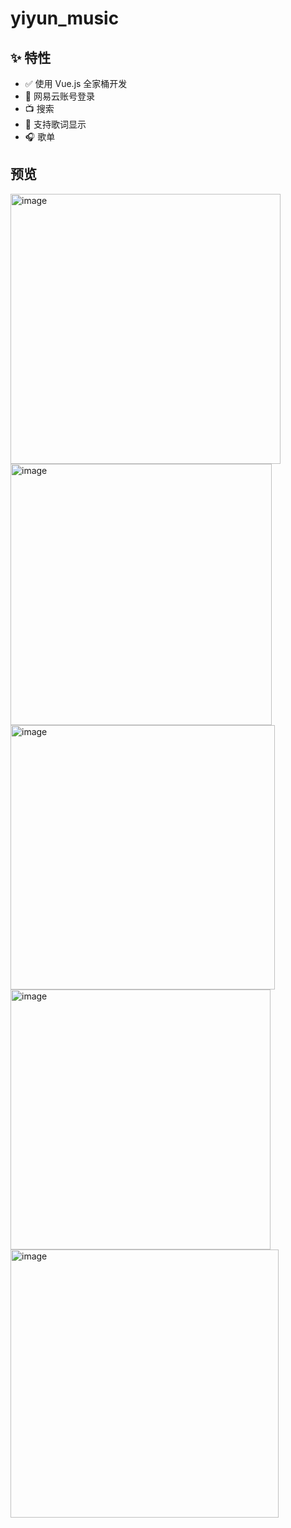 # yiyun_music

## ✨ 特性

- ✅ 使用 Vue.js 全家桶开发
- 🔴 网易云账号登录
- 📺 搜索
- 📃 支持歌词显示
- 🎧 歌单


## 预览

<img width="432" alt="image" src="https://user-images.githubusercontent.com/39037760/223401715-a39d1767-f20d-4c3d-9924-792d99da9e47.png">

<img width="418" alt="image" src="https://user-images.githubusercontent.com/39037760/223401700-0abe7891-ef3f-46ad-840e-8866bd1a1aa0.png">

<img width="423" alt="image" src="https://user-images.githubusercontent.com/39037760/223402479-9ecaa7db-b4d0-4b8a-b212-c2ff2a43c51d.png">


<img width="416" alt="image" src="https://user-images.githubusercontent.com/39037760/223401680-57ff67a2-361c-42ad-a46b-e8cee8eba338.png">

<img width="429" alt="image" src="https://user-images.githubusercontent.com/39037760/223401603-b2d4f2b1-be70-4a93-ba31-a4c1405e36c6.png">
